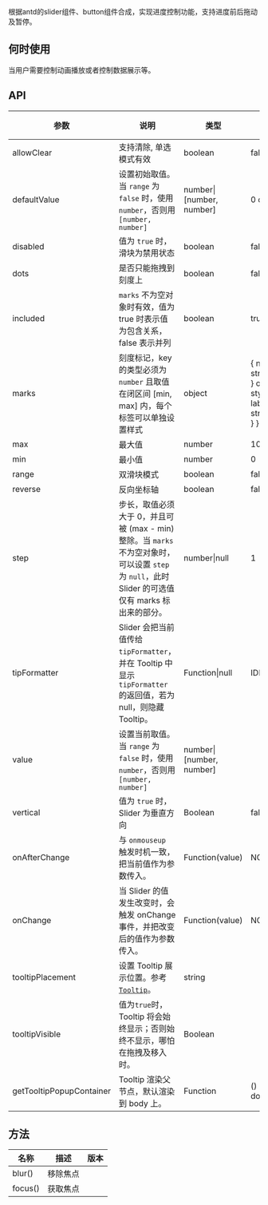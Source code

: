 
根据antd的slider组件、button组件合成，实现进度控制功能，支持进度前后拖动及暂停。

## 何时使用

当用户需要控制动画播放或者控制数据展示等。

## API

| 参数 | 说明 | 类型 | 默认值 | 版本 |
| --- | --- | --- | --- | --- |
| allowClear | 支持清除, 单选模式有效 | boolean | false |  |
| defaultValue | 设置初始取值。当 `range` 为 `false` 时，使用 `number`，否则用 `[number, number]` | number\|\[number, number] | 0 or \[0, 0] |  |
| disabled | 值为 `true` 时，滑块为禁用状态 | boolean | false |  |
| dots | 是否只能拖拽到刻度上 | boolean | false |  |
| included | `marks` 不为空对象时有效，值为 true 时表示值为包含关系，false 表示并列 | boolean | true |  |
| marks | 刻度标记，key 的类型必须为 `number` 且取值在闭区间 \[min, max] 内，每个标签可以单独设置样式 | object | { number: string\|ReactNode } or { number: { style: object, label: string\|ReactNode } } |  |
| max | 最大值 | number | 100 |  |
| min | 最小值 | number | 0 |  |
| range | 双滑块模式 | boolean | false |  |
| reverse | 反向坐标轴 | boolean | false |  |
| step | 步长，取值必须大于 0，并且可被 (max - min) 整除。当 `marks` 不为空对象时，可以设置 `step` 为 `null`，此时 Slider 的可选值仅有 marks 标出来的部分。 | number\|null | 1 |  |
| tipFormatter | Slider 会把当前值传给 `tipFormatter`，并在 Tooltip 中显示 `tipFormatter` 的返回值，若为 null，则隐藏 Tooltip。 | Function\|null | IDENTITY |  |
| value | 设置当前取值。当 `range` 为 `false` 时，使用 `number`，否则用 `[number, number]` | number\|\[number, number] |  |  |
| vertical | 值为 `true` 时，Slider 为垂直方向 | Boolean | false |  |
| onAfterChange | 与 `onmouseup` 触发时机一致，把当前值作为参数传入。 | Function(value) | NOOP |  |
| onChange | 当 Slider 的值发生改变时，会触发 onChange 事件，并把改变后的值作为参数传入。 | Function(value) | NOOP |  |
| tooltipPlacement | 设置 Tooltip 展示位置。参考 [`Tooltip`](/components/tooltip/)。 | string |  |  |
| tooltipVisible | 值为`true`时，Tooltip 将会始终显示；否则始终不显示，哪怕在拖拽及移入时。 | Boolean |  |  |
| getTooltipPopupContainer | Tooltip 渲染父节点，默认渲染到 body 上。 | Function | () => document.body |  |

## 方法

| 名称    | 描述     | 版本 |
| ------- | -------- | ---- |
| blur()  | 移除焦点 |      |
| focus() | 获取焦点 |      |
